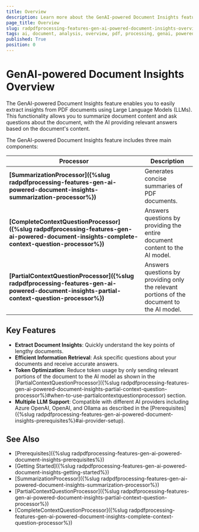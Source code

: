 ```yaml
---
title: Overview
description: Learn more about the GenAI-powered Document Insights feature of the PdfProcessing library. 
page_title: Overview
slug: radpdfprocessing-features-gen-ai-powered-document-insights-overview
tags: ai, document, analysis, overview, pdf, processing, genai, powered, insights
published: True
position: 0
---
```


# GenAI-powered Document Insights Overview

The GenAI-powered Document Insights feature enables you to easily extract insights from PDF documents using Large Language Models (LLMs). This functionality allows you to summarize document content and ask questions about the document, with the AI providing relevant answers based on the document's content.

The GenAI-powered Document Insights feature includes three main components:

|Processor|Description|
|----|----|
|**[SummarizationProcessor]({%slug radpdfprocessing-features-gen-ai-powered-document-insights-summarization-processor%})**|Generates concise summaries of PDF documents.|
|**[CompleteContextQuestionProcessor]({%slug radpdfprocessing-features-gen-ai-powered-document-insights-complete-context-question-processor%})**|Answers questions by providing the entire document content to the AI model.|
|**[PartialContextQuestionProcessor]({%slug radpdfprocessing-features-gen-ai-powered-document-insights-partial-context-question-processor%})**|Answers questions by providing only the relevant portions of the document to the AI model.|

## Key Features

* **Extract Document Insights**: Quickly understand the key points of lengthy documents.
* **Efficient Information Retrieval**: Ask specific questions about your documents and receive accurate answers.
* **Token Optimization**: Reduce token usage by only sending relevant portions of the document to the AI model as shown in the [PartialContextQuestionProcessor]({%slug radpdfprocessing-features-gen-ai-powered-document-insights-partial-context-question-processor%}#when-to-use-partialcontextquestionprocessor) section.
* **Multiple LLM Support**: Compatible with different AI providers including Azure OpenAI, OpenAI, and Ollama as described in the [Prerequisites]({%slug radpdfprocessing-features-gen-ai-powered-document-insights-prerequisites%}#ai-provider-setup).


## See Also

* [Prerequisites]({%slug radpdfprocessing-features-gen-ai-powered-document-insights-prerequisites%})
* [Getting Started]({%slug radpdfprocessing-features-gen-ai-powered-document-insights-getting-started%})
* [SummarizationProcessor]({%slug radpdfprocessing-features-gen-ai-powered-document-insights-summarization-processor%})
* [PartialContextQuestionProcessor]({%slug radpdfprocessing-features-gen-ai-powered-document-insights-partial-context-question-processor%})
* [CompleteContextQuestionProcessor]({%slug radpdfprocessing-features-gen-ai-powered-document-insights-complete-context-question-processor%})
